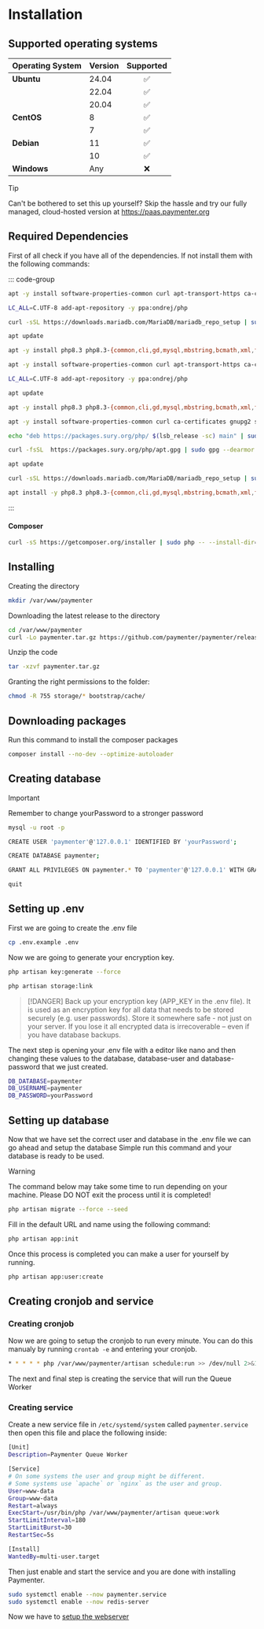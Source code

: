 # Installation

## Supported operating systems

| Operating System | Version | Supported |
| ---------------- | ------- | :-------: |
| **Ubuntu**       | 24.04   |    ✅     |
|                  | 22.04   |    ✅     |
|                  | 20.04   |    ✅     |
| **CentOS**       | 8       |    ✅     |
|                  | 7       |    ✅     |
| **Debian**       | 11      |    ✅     |
|                  | 10      |    ✅     |
| **Windows**      | Any     |    ❌     |


>[!TIP]
> Can't be bothered to set this up yourself? Skip the hassle and try our fully managed, cloud-hosted version at https://paas.paymenter.org

## Required Dependencies

First of all check if you have all of the dependencies. If not install them with the following commands:

::: code-group

```bash [General]
apt -y install software-properties-common curl apt-transport-https ca-certificates gnupg

LC_ALL=C.UTF-8 add-apt-repository -y ppa:ondrej/php

curl -sSL https://downloads.mariadb.com/MariaDB/mariadb_repo_setup | sudo bash -s -- --mariadb-server-version="mariadb-10.11"

apt update

apt -y install php8.3 php8.3-{common,cli,gd,mysql,mbstring,bcmath,xml,fpm,curl,zip,intl,redis} mariadb-server nginx tar unzip git redis-server
```

```bash [Ubuntu 24.04]
apt -y install software-properties-common curl apt-transport-https ca-certificates gnupg

LC_ALL=C.UTF-8 add-apt-repository -y ppa:ondrej/php

apt update

apt -y install php8.3 php8.3-{common,cli,gd,mysql,mbstring,bcmath,xml,fpm,curl,zip,intl,redis} mariadb-server nginx tar unzip git redis-server
```

```bash [Debian]
apt -y install software-properties-common curl ca-certificates gnupg2 sudo lsb-release

echo "deb https://packages.sury.org/php/ $(lsb_release -sc) main" | sudo tee /etc/apt/sources.list.d/sury-php.list

curl -fsSL  https://packages.sury.org/php/apt.gpg | sudo gpg --dearmor -o /etc/apt/trusted.gpg.d/sury-keyring.gpg

apt update

curl -sSL https://downloads.mariadb.com/MariaDB/mariadb_repo_setup | sudo bash -s -- --mariadb-server-version="mariadb-10.11"

apt install -y php8.3 php8.3-{common,cli,gd,mysql,mbstring,bcmath,xml,fpm,curl,zip,intl,redis} mariadb-server nginx tar unzip git redis-server
```

:::

#### Composer

```bash
curl -sS https://getcomposer.org/installer | sudo php -- --install-dir=/usr/local/bin --filename=composer
```

## Installing

Creating the directory

```bash
mkdir /var/www/paymenter
```

Downloading the latest release to the directory

```bash
cd /var/www/paymenter
curl -Lo paymenter.tar.gz https://github.com/paymenter/paymenter/releases/latest/download/paymenter.tar.gz
```

Unzip the code

```bash
tar -xzvf paymenter.tar.gz
```

Granting the right permissions to the folder:

```bash
chmod -R 755 storage/* bootstrap/cache/
```

## Downloading packages

Run this command to install the composer packages

```bash
composer install --no-dev --optimize-autoloader
```

## Creating database

> [!IMPORTANT]
> Remember to change yourPassword to a stronger password

```bash
mysql -u root -p

CREATE USER 'paymenter'@'127.0.0.1' IDENTIFIED BY 'yourPassword';

CREATE DATABASE paymenter;

GRANT ALL PRIVILEGES ON paymenter.* TO 'paymenter'@'127.0.0.1' WITH GRANT OPTION;

quit

```

## Setting up .env

First we are going to create the .env file

```bash
cp .env.example .env
```

Now we are going to generate your encryption key.

```bash
php artisan key:generate --force

php artisan storage:link
```

> [!DANGER]
> Back up your encryption key (APP_KEY in the .env file). It is used as an encryption key for all data that needs to be stored securely (e.g. user passwords). Store it somewhere safe - not just on your server. If you lose it all encrypted data is irrecoverable – even if you have database backups.

The next step is opening your .env file with a editor like nano and then changing these values to the database, database-user and database-password that we just created.

```bash
DB_DATABASE=paymenter
DB_USERNAME=paymenter
DB_PASSWORD=yourPassword
```

## Setting up database

Now that we have set the correct user and database in the .env file we can go ahead and setup the database
Simple run this command and your database is ready to be used.

> [!WARNING]
> The command below may take some time to run depending on your machine. Please DO NOT exit the process until it is completed!

```bash
php artisan migrate --force --seed
```

Fill in the default URL and name using the following command:

```bash
php artisan app:init
```

Once this process is completed you can make a user for yourself by running.

```bash
php artisan app:user:create
```

## Creating cronjob and service

### Creating cronjob

Now we are going to setup the cronjob to run every minute. You can do this manualy by running `crontab -e` and entering your cronjob.

```bash
* * * * * php /var/www/paymenter/artisan schedule:run >> /dev/null 2>&1
```

The next and final step is creating the service that will run the Queue Worker

### Creating service

Create a new service file in `/etc/systemd/system` called `paymenter.service` then open this file and place the following inside:

```bash
[Unit]
Description=Paymenter Queue Worker

[Service]
# On some systems the user and group might be different.
# Some systems use `apache` or `nginx` as the user and group.
User=www-data
Group=www-data
Restart=always
ExecStart=/usr/bin/php /var/www/paymenter/artisan queue:work
StartLimitInterval=180
StartLimitBurst=30
RestartSec=5s

[Install]
WantedBy=multi-user.target
```

Then just enable and start the service and you are done with installing Paymenter.

```bash
sudo systemctl enable --now paymenter.service
sudo systemctl enable --now redis-server
```

Now we have to [setup the webserver](./webserver.md)
